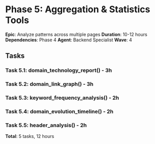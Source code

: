 # Phase 5: Aggregation & Statistics Tools

**Epic**: Analyze patterns across multiple pages
**Duration**: 10-12 hours
**Dependencies**: Phase 4
**Agent**: Backend Specialist
**Wave**: 4

## Tasks

### Task 5.1: domain_technology_report() - 3h
### Task 5.2: domain_link_graph() - 3h  
### Task 5.3: keyword_frequency_analysis() - 2h
### Task 5.4: domain_evolution_timeline() - 2h
### Task 5.5: header_analysis() - 2h

**Total**: 5 tasks, 12 hours

